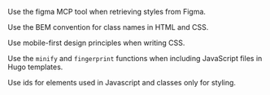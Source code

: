 Use the figma MCP tool when retrieving styles from Figma.

Use the BEM convention for class names in HTML and CSS.

Use mobile-first design principles when writing CSS.

Use the `minify` and `fingerprint` functions when including JavaScript files in Hugo templates.

Use ids for elements used in Javascript and classes only for styling.
